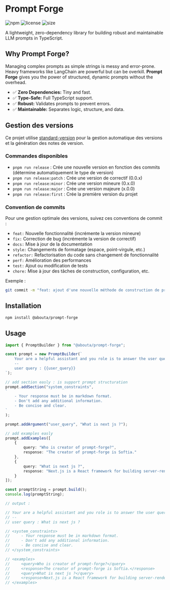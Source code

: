 # Prompt Forge

![npm](https://img.shields.io/npm/v/@abouta/prompt-forge)
![license](https://img.shields.io/npm/l/@abouta/prompt-forge)
![size](https://img.shields.io/bundlephobia/minzip/@abouta/prompt-forge)

A lightweight, zero-dependency library for building robust and maintainable LLM prompts in TypeScript.

## Why Prompt Forge?

Managing complex prompts as simple strings is messy and error-prone. Heavy frameworks like LangChain are powerful but can be overkill. **Prompt Forge** gives you the power of structured, dynamic prompts without the overhead.

- ✅ **Zero Dependencies:** Tiny and fast.
- ✅ **Type-Safe:** Full TypeScript support.
- ✅ **Robust:** Validates prompts to prevent errors.
- ✅ **Maintainable:** Separates logic, structure, and data.

## Gestion des versions

Ce projet utilise [standard-version](https://github.com/conventional-changelog/standard-version) pour la gestion automatique des versions et la génération des notes de version.

### Commandes disponibles

- `pnpm run release` : Crée une nouvelle version en fonction des commits (détermine automatiquement le type de version)
- `pnpm run release:patch` : Crée une version de correctif (0.0.x)
- `pnpm run release:minor` : Crée une version mineure (0.x.0)
- `pnpm run release:major` : Crée une version majeure (x.0.0)
- `pnpm run release:first` : Crée la première version du projet

### Convention de commits

Pour une gestion optimale des versions, suivez ces conventions de commit :

- `feat:` Nouvelle fonctionnalité (incrémente la version mineure)
- `fix:` Correction de bug (incrémente la version de correctif)
- `docs:` Mise à jour de la documentation
- `style:` Changements de formatage (espace, point-virgule, etc.)
- `refactor:` Refactorisation du code sans changement de fonctionnalité
- `perf:` Amélioration des performances
- `test:` Ajout ou modification de tests
- `chore:` Mise à jour des tâches de construction, configuration, etc.

Exemple :

```bash
git commit -m "feat: ajout d'une nouvelle méthode de construction de prompt"
```

## Installation

```bash
npm install @abouta/prompt-forge
```

## Usage

```typescript
import { PromptBuilder } from "@abouta/prompt-forge";

const prompt = new PromptBuilder(`
    Your are a helpful assistant and you role is to answer the user query.
    --
    user query : {{user_query}}
`);

// add section easly : is support prompt structuration
prompt.addSection("system_constraints",
`
    - Your response must be in markdown format.
    - Don't add any additional information.
    - Be concise and clear.
`
);

prompt.addArgument("user_query", "What is next js ?");

// add examples easly
prompt.addExamples([
    {
        query: "Who is creator of prompt-forge?",
        response: "The creator of prompt-forge is Softia."
    },
    {
        query: "What is next js ?",
        response: "Next.js is a React framework for building server-rendered and statically generated web applications."
    }
]);

const promptString = prompt.build();
console.log(promptString);

// output :

// Your are a helpful assistant and you role is to answer the user query.
// --
// user query : What is next js ?

// <system_constraints>
//     - Your response must be in markdown format.
//     - Don't add any additional information.
//     - Be concise and clear.
// </system_constraints>

// <examples>
//     <query>Who is creator of prompt-forge?</query>
//     <response>The creator of prompt-forge is Softia.</response>
//     <query>What is next js ?</query>
//     <response>Next.js is a React framework for building server-rendered and statically generated web applications.</response>
// </examples>

```
